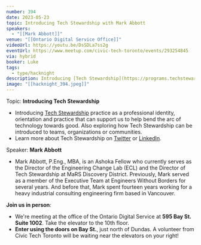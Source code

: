 ```yaml
---
number: 394
date: 2023-05-23
topic: Introducing Tech Stewardship with Mark Abbott
speakers:
  - "[[Mark Abbott]]"
venue: "[[Ontario Digital Service Office]]"
videoUrl: https://youtu.be/DsSDLa7ss2g
eventUrl: https://www.meetup.com/civic-tech-toronto/events/293254845
via: hybrid
booker: Luke
tags:
  - type/hacknight
description: Introducing [Tech Stewardship](https://programs.techstewardship.com/) practice as a professional identity, orientation and practice that can support us to help bend the arc of technology towards good. Also exploring how Tech Stewardship can be introduced to teams, organizations or communities.  Learn more about Tech Stewardship on [Twitter](https://twitter.com/TechStewardship) or [LinkedIn](https://www.linkedin.com/company/77082193/).
image: "[[hacknight_394.jpeg]]"
---
```

Topic: **Introducing Tech Stewardship**

* Introducing [Tech Stewardship](https://programs.techstewardship.com/) practice as a professional identity, orientation and practice that can support us to help bend the arc of technology towards good. Also exploring how Tech Stewardship can be introduced to teams, organizations or communities.
* Learn more about Tech Stewardship on [Twitter](https://twitter.com/TechStewardship) or [LinkedIn](https://www.linkedin.com/company/77082193/).

Speaker: **Mark Abbott**

* Mark Abbott, P.Eng., MBA, is an Ashoka Fellow who currently serves as the Director of the Engineering Change Lab (ECL) and the Director of Tech Stewardship at MaRS Discovery District. Previously, Mark served as a member of the Executive Team at Engineers Without Borders for several years. And before that, Mark spent fourteen years working for a heavy industrial consulting engineering firm based in Vancouver.

**Join us in person**:

* We're meeting at the office of the Ontario Digital Service at **595 Bay St. Suite 1002**. Take the elevator to the 10th floor.
* **Enter using the doors on Bay St.**, just north of Dundas. A volunteer from Civic Tech Toronto will be waiting near the elevators on your right!
